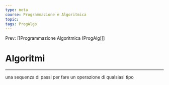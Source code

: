 ```yaml
---
type: nota
course: Programmazione e Algoritmica
topic: 
tags: ProgAlgo
---
```


Prev: [[Programmazione Algoritmica (ProgAlg)]]

# Algoritmi
---

una sequenza di passi per fare un operazione di qualsiasi tipo 

